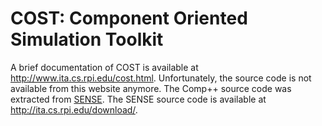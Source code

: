 # COST: Component Oriented Simulation Toolkit

A brief documentation of COST is available at
http://www.ita.cs.rpi.edu/cost.html. Unfortunately, the source code is not
available from this website anymore. The Comp++ source code was extracted from
[SENSE](http://www.ita.cs.rpi.edu/). The SENSE source code is available at
http://ita.cs.rpi.edu/download/.
